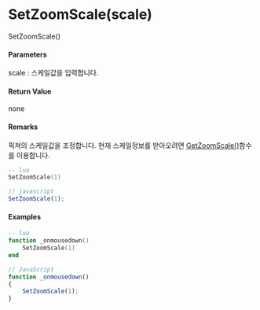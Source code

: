 # SetZoomScale\(scale\)

SetZoomScale\(\)

#### Parameters

scale : 스케일값을 입력합니다.

#### Return Value

none

#### Remarks

픽쳐의 스케일값을 조정합니다. 현재 스케일정보를 받아오려면 [GetZoomScale\(\)](/ScriptAPI\GetZoomScale.html)함수를 이용합니다.

```lua
-- lua
SetZoomScale(1)
```

```js
// javascript
SetZoomScale(1);
```

#### 

#### Examples

```lua
-- lua
function _onmousedown()    
    SetZoomScale(1)
end
```

```js
// JavaScript
function _onmousedown()
{    
    SetZoomScale(1);
}
```



